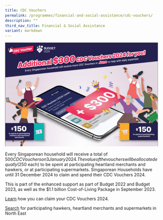 ```yaml
---
title: CDC Vouchers
permalink: /programmes/financial-and-social-assistance/cdc-vouchers/
description: ""
third_nav_title: Financial & Social Assistance
variant: markdown
---
```

![](/images/CDC/Banner_with_words.png)

Every Singaporean household will receive a total of $500 CDC Vouchers on 3 January 2024.  The value of the vouchers will be allocated equally ($250 each) to be spent at participating heartland merchants and hawkers, or at participating supermarkets. Singaporean Households have until 31 December 2024 to claim and spend their CDC Vouchers 2024.

This is part of the enhanced support as part of Budget 2022 and Budget 2023, as well as the $1.1 billion Cost-of-Living Package in September 2023.

[Learn](https://vouchers.cdc.gov.sg/residents/info) how you can claim your CDC Vouchers 2024.

[Search](https://www.gowhere.gov.sg/cdcvouchers) for participating hawkers, heartland merchants and supermarkets in North East